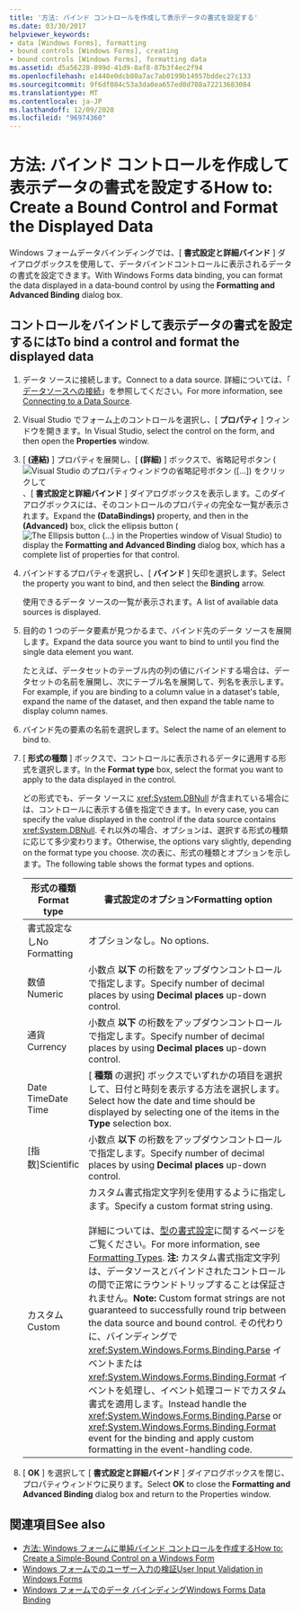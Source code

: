 ```yaml
---
title: '方法: バインド コントロールを作成して表示データの書式を設定する'
ms.date: 03/30/2017
helpviewer_keywords:
- data [Windows Forms], formatting
- bound controls [Windows Forms], creating
- bound controls [Windows Forms], formatting data
ms.assetid: d5a56228-899d-41d9-8af8-87b3f4ec2f94
ms.openlocfilehash: e1448e0dcb80a7ac7ab0199b14957bddec27c133
ms.sourcegitcommit: 9f6df084c53a3da0ea657ed0d708a72213683084
ms.translationtype: MT
ms.contentlocale: ja-JP
ms.lasthandoff: 12/09/2020
ms.locfileid: "96974360"
---
```

# <a name="how-to-create-a-bound-control-and-format-the-displayed-data"></a><span data-ttu-id="4c479-102">方法: バインド コントロールを作成して表示データの書式を設定する</span><span class="sxs-lookup"><span data-stu-id="4c479-102">How to: Create a Bound Control and Format the Displayed Data</span></span>

<span data-ttu-id="4c479-103">Windows フォームデータバインディングでは、[ **書式設定と詳細バインド** ] ダイアログボックスを使用して、データバインドコントロールに表示されるデータの書式を設定できます。</span><span class="sxs-lookup"><span data-stu-id="4c479-103">With Windows Forms data binding, you can format the data displayed in a data-bound control by using the **Formatting and Advanced Binding** dialog box.</span></span>

## <a name="to-bind-a-control-and-format-the-displayed-data"></a><span data-ttu-id="4c479-104">コントロールをバインドして表示データの書式を設定するには</span><span class="sxs-lookup"><span data-stu-id="4c479-104">To bind a control and format the displayed data</span></span>

1. <span data-ttu-id="4c479-105">データ ソースに接続します。</span><span class="sxs-lookup"><span data-stu-id="4c479-105">Connect to a data source.</span></span> <span data-ttu-id="4c479-106">詳細については、「 [データソースへの接続](/dotnet/framework/data/adonet/connecting-to-a-data-source)」を参照してください。</span><span class="sxs-lookup"><span data-stu-id="4c479-106">For more information, see [Connecting to a Data Source](/dotnet/framework/data/adonet/connecting-to-a-data-source).</span></span>

2. <span data-ttu-id="4c479-107">Visual Studio でフォーム上のコントロールを選択し、[ **プロパティ** ] ウィンドウを開きます。</span><span class="sxs-lookup"><span data-stu-id="4c479-107">In Visual Studio, select the control on the form, and then open the **Properties** window.</span></span>

3. <span data-ttu-id="4c479-108">[ **(連結)** ] プロパティを展開し、[ **(詳細)** ] ボックスで、省略記号ボタン ( ![ Visual Studio のプロパティウィンドウの省略記号ボタン ([...]) をクリックして ](./media/how-to-create-a-bound-control-and-format-the-displayed-data/visual-studio-ellipsis-button.png) 、[ **書式設定と詳細バインド** ] ダイアログボックスを表示します。このダイアログボックスには、そのコントロールのプロパティの完全な一覧が表示されます。</span><span class="sxs-lookup"><span data-stu-id="4c479-108">Expand the **(DataBindings)** property, and then in the **(Advanced)** box, click the ellipsis button (![The Ellipsis button (...) in the Properties window of Visual Studio](./media/how-to-create-a-bound-control-and-format-the-displayed-data/visual-studio-ellipsis-button.png)) to display the **Formatting and Advanced Binding** dialog box, which has a complete list of properties for that control.</span></span>

4. <span data-ttu-id="4c479-109">バインドするプロパティを選択し、[ **バインド** ] 矢印を選択します。</span><span class="sxs-lookup"><span data-stu-id="4c479-109">Select the property you want to bind, and then select the **Binding** arrow.</span></span>

     <span data-ttu-id="4c479-110">使用できるデータ ソースの一覧が表示されます。</span><span class="sxs-lookup"><span data-stu-id="4c479-110">A list of available data sources is displayed.</span></span>

5. <span data-ttu-id="4c479-111">目的の 1 つのデータ要素が見つかるまで、バインド先のデータ ソースを展開します。</span><span class="sxs-lookup"><span data-stu-id="4c479-111">Expand the data source you want to bind to until you find the single data element you want.</span></span>

     <span data-ttu-id="4c479-112">たとえば、データセットのテーブル内の列の値にバインドする場合は、データセットの名前を展開し、次にテーブル名を展開して、列名を表示します。</span><span class="sxs-lookup"><span data-stu-id="4c479-112">For example, if you are binding to a column value in a dataset's table, expand the name of the dataset, and then expand the table name to display column names.</span></span>

6. <span data-ttu-id="4c479-113">バインド先の要素の名前を選択します。</span><span class="sxs-lookup"><span data-stu-id="4c479-113">Select the name of an element to bind to.</span></span>

7. <span data-ttu-id="4c479-114">[ **形式の種類** ] ボックスで、コントロールに表示されるデータに適用する形式を選択します。</span><span class="sxs-lookup"><span data-stu-id="4c479-114">In the **Format type** box, select the format you want to apply to the data displayed in the control.</span></span>

     <span data-ttu-id="4c479-115">どの形式でも、データ ソースに <xref:System.DBNull> が含まれている場合には、コントロールに表示する値を指定できます。</span><span class="sxs-lookup"><span data-stu-id="4c479-115">In every case, you can specify the value displayed in the control if the data source contains <xref:System.DBNull>.</span></span> <span data-ttu-id="4c479-116">それ以外の場合、オプションは、選択する形式の種類に応じて多少変わります。</span><span class="sxs-lookup"><span data-stu-id="4c479-116">Otherwise, the options vary slightly, depending on the format type you choose.</span></span> <span data-ttu-id="4c479-117">次の表に、形式の種類とオプションを示します。</span><span class="sxs-lookup"><span data-stu-id="4c479-117">The following table shows the format types and options.</span></span>

    |<span data-ttu-id="4c479-118">形式の種類</span><span class="sxs-lookup"><span data-stu-id="4c479-118">Format type</span></span>|<span data-ttu-id="4c479-119">書式設定のオプション</span><span class="sxs-lookup"><span data-stu-id="4c479-119">Formatting option</span></span>|
    |-----------------|-----------------------|
    |<span data-ttu-id="4c479-120">書式設定なし</span><span class="sxs-lookup"><span data-stu-id="4c479-120">No Formatting</span></span>|<span data-ttu-id="4c479-121">オプションなし。</span><span class="sxs-lookup"><span data-stu-id="4c479-121">No options.</span></span>|
    |<span data-ttu-id="4c479-122">数値</span><span class="sxs-lookup"><span data-stu-id="4c479-122">Numeric</span></span>|<span data-ttu-id="4c479-123">小数点 **以下** の桁数をアップダウンコントロールで指定します。</span><span class="sxs-lookup"><span data-stu-id="4c479-123">Specify number of decimal places by using **Decimal places** up-down control.</span></span>|
    |<span data-ttu-id="4c479-124">通貨</span><span class="sxs-lookup"><span data-stu-id="4c479-124">Currency</span></span>|<span data-ttu-id="4c479-125">小数点 **以下** の桁数をアップダウンコントロールで指定します。</span><span class="sxs-lookup"><span data-stu-id="4c479-125">Specify number of decimal places by using **Decimal places** up-down control.</span></span>|
    |<span data-ttu-id="4c479-126">Date Time</span><span class="sxs-lookup"><span data-stu-id="4c479-126">Date Time</span></span>|<span data-ttu-id="4c479-127">[ **種類** の選択] ボックスでいずれかの項目を選択して、日付と時刻を表示する方法を選択します。</span><span class="sxs-lookup"><span data-stu-id="4c479-127">Select how the date and time should be displayed by selecting one of the items in the **Type** selection box.</span></span>|
    |<span data-ttu-id="4c479-128">[指数]</span><span class="sxs-lookup"><span data-stu-id="4c479-128">Scientific</span></span>|<span data-ttu-id="4c479-129">小数点 **以下** の桁数をアップダウンコントロールで指定します。</span><span class="sxs-lookup"><span data-stu-id="4c479-129">Specify number of decimal places by using **Decimal places** up-down control.</span></span>|
    |<span data-ttu-id="4c479-130">カスタム</span><span class="sxs-lookup"><span data-stu-id="4c479-130">Custom</span></span>|<span data-ttu-id="4c479-131">カスタム書式指定文字列を使用するように指定します。</span><span class="sxs-lookup"><span data-stu-id="4c479-131">Specify a custom format string using.</span></span><br /><br /> <span data-ttu-id="4c479-132">詳細については、[型の書式設定](/dotnet/standard/base-types/formatting-types)に関するページをご覧ください。</span><span class="sxs-lookup"><span data-stu-id="4c479-132">For more information, see [Formatting Types](/dotnet/standard/base-types/formatting-types).</span></span> <span data-ttu-id="4c479-133">**注:**  カスタム書式指定文字列は、データソースとバインドされたコントロールの間で正常にラウンドトリップすることは保証されません。</span><span class="sxs-lookup"><span data-stu-id="4c479-133">**Note:**  Custom format strings are not guaranteed to successfully round trip between the data source and bound control.</span></span> <span data-ttu-id="4c479-134">その代わりに、バインディングで <xref:System.Windows.Forms.Binding.Parse> イベントまたは <xref:System.Windows.Forms.Binding.Format> イベントを処理し、イベント処理コードでカスタム書式を適用します。</span><span class="sxs-lookup"><span data-stu-id="4c479-134">Instead handle the <xref:System.Windows.Forms.Binding.Parse> or <xref:System.Windows.Forms.Binding.Format> event for the binding and apply custom formatting in the event-handling code.</span></span>|

8. <span data-ttu-id="4c479-135">[ **OK** ] を選択して [ **書式設定と詳細バインド** ] ダイアログボックスを閉じ、プロパティウィンドウに戻ります。</span><span class="sxs-lookup"><span data-stu-id="4c479-135">Select **OK** to close the **Formatting and Advanced Binding** dialog box and return to the Properties window.</span></span>

## <a name="see-also"></a><span data-ttu-id="4c479-136">関連項目</span><span class="sxs-lookup"><span data-stu-id="4c479-136">See also</span></span>

- [<span data-ttu-id="4c479-137">方法: Windows フォームに単純バインド コントロールを作成する</span><span class="sxs-lookup"><span data-stu-id="4c479-137">How to: Create a Simple-Bound Control on a Windows Form</span></span>](how-to-create-a-simple-bound-control-on-a-windows-form.md)
- [<span data-ttu-id="4c479-138">Windows フォームでのユーザー入力の検証</span><span class="sxs-lookup"><span data-stu-id="4c479-138">User Input Validation in Windows Forms</span></span>](user-input-validation-in-windows-forms.md)
- [<span data-ttu-id="4c479-139">Windows フォームでのデータ バインディング</span><span class="sxs-lookup"><span data-stu-id="4c479-139">Windows Forms Data Binding</span></span>](windows-forms-data-binding.md)
